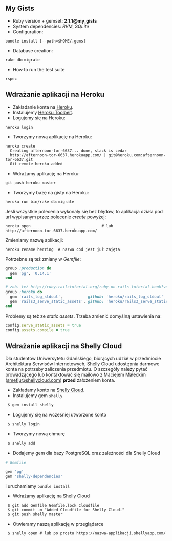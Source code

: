## My Gists

* Ruby version + gemset: **2.1.1@my_gists**
* System dependencies: *RVM*, *SQLite*
* Configuration:
```
bundle install [--path=$HOME/.gems]
```

* Database creation:

```
rake db:migrate
```

* How to run the test suite
```
rspec
```


## Wdrażanie aplikacji na Heroku

- Zakładanie konta na [Heroku](http://www.heroku.com/).
- Instalujemy [Heroku Toolbeit](https://toolbelt.heroku.com/).
- Logujemy się na Heroku:

```
heroku login
```
- Tworzymy nową aplikację na Heroku:

```
heroku create
  Creating afternoon-tor-6637... done, stack is cedar
  http://afternoon-tor-6637.herokuapp.com/ | git@heroku.com:afternoon-tor-6637.git
  Git remote heroku added
```
- Wdrażamy aplikację na Heroku:

```
git push heroku master
```
- Tworzymy bazę na gisty na Heroku:

```
heroku run bin/rake db:migrate
```

Jeśli wszystkie polecenia wykonały się bez błędów,
to aplikacja działa pod url wypisanym przez polecenie *create* powyżej:

```
heroku open                               # lub
http://afternoon-tor-6637.herokuapp.com/
```

Zmieniamy nazwę aplikacji:

```
heroku rename herring  # nazwa cod jest już zajęta
```

Potrzebne są też zmiany w *Gemfile*:

```ruby
group :production do
  gem 'pg', '0.14.1'
end

# zob. też http://ruby.railstutorial.org/ruby-on-rails-tutorial-book?version=4.0
group :heroku do
  gem 'rails_log_stdout',           github: 'heroku/rails_log_stdout'
  gem 'rails3_serve_static_assets', github: 'heroku/rails3_serve_static_assets'
end
```

Problemy są też ze *static assets*. Trzeba zmienić domyślną ustawienia na:

```ruby
config.serve_static_assets = true
config.assets.compile = true
```

## Wdrażanie aplikacji na Shelly Cloud

Dla studentów Uniwersytetu Gdańskiego, biorących udział w przedmiocie
Architektura Serwisów Internetowych, Shelly Cloud udostępnia darmowe
konta na potrzeby zaliczenia przedmiotu. O szczegóły należy pytać
prowadzącego lub kontaktować się mailowo z Maciejem Małeckim
(smefju@shellycloud.com) **przed** założeniem konta.

 * Zakładamy konto na [Shelly Cloud](https://shellycloud.com/sign_up).
 * Instalujemy gem `shelly`

```bash
 $ gem install shelly
```

 * Logujemy się na wcześniej utworzone konto

```bash
 $ shelly login
```

 * Tworzymy nową chmurę

```bash
 $ shelly add
```

 * Dodajemy gem dla bazy PostgreSQL oraz zależności dla Shelly Cloud

```ruby
# Gemfile

gem 'pg'
gem 'shelly-dependencies'
```

i uruchamiamy `bundle install`

 * Wdrażamy aplikację na Shelly Cloud

```
 $ git add Gemfile Gemfile.lock Cloudfile
 $ git commit -m "Added Cloudfile for Shelly Cloud."
 $ git push shelly master
```

 * Otwieramy naszą aplikację w przeglądarce

```
 $ shelly open # lub po prostu https://nazwa-applikacji.shellyapp.com/
```
